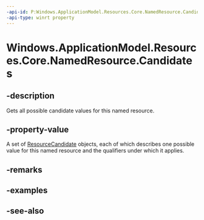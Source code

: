 ----api-id: P:Windows.ApplicationModel.Resources.Core.NamedResource.Candidates
-api-type: winrt property
---<!-- Property syntaxpublic Windows.Foundation.Collections.IVectorView<Windows.ApplicationModel.Resources.Core.ResourceCandidate> Candidates { get; }--># Windows.ApplicationModel.Resources.Core.NamedResource.Candidates## -descriptionGets all possible candidate values for this named resource.## -property-valueA set of [ResourceCandidate](resourcecandidate.md) objects, each of which describes one possible value for this named resource and the qualifiers under which it applies.## -remarks## -examples## -see-also